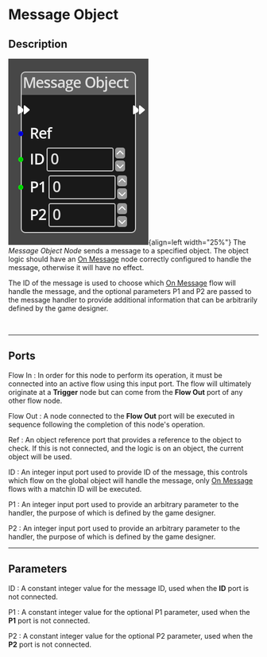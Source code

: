 
# Message Object

## Description

![Message Object Node](../../assets/nodes/message_object.png){align=left width="25%"}
The *Message Object Node* sends a message to a specified object. The object logic 
should have an [On Message](./on_message.md) node correctly configured to handle the 
message, otherwise it will have no effect.

The ID of the message is used to choose which [On Message](./on_message.md)
flow will handle the message, and the optional parameters P1 and P2 are passed
to the message handler to provide additional information that can be arbitrarily
defined by the game designer.

<br style="clear:left"/>
  
-------

## Ports

Flow In
: In order for this node to perform its operation, it must be connected into an
  active flow using this input port. The flow will ultimately originate at a
  __Trigger__ node but can come from the __Flow Out__ port of any other flow
  node.

Flow Out
: A node connected to the __Flow Out__ port will be executed in sequence
  following the completion of this node's operation.

Ref 
: An object reference port that provides a reference to the object to check.
  If this is not connected, and the logic is on an object, the current object will be
  used.

ID 
: An integer input port used to provide ID of the message, this controls which
  flow on the global object will handle the message, only [On Message](./on_message.md)
  flows with a matchin ID will be executed.

P1 
: An integer input port used to provide an arbitrary parameter to the handler, the
  purpose of which is defined by the game designer.

P2 
: An integer input port used to provide an arbitrary parameter to the handler, the
  purpose of which is defined by the game designer.

-------

## Parameters

ID 
: A constant integer value for the message ID, used when the __ID__ port is not
  connected.

P1 
: A constant integer value for the optional P1 parameter, used when the __P1__ 
  port is not connected.

P2 
: A constant integer value for the optional P2 parameter, used when the __P2__ 
  port is not connected.



